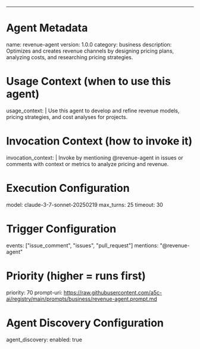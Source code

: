 ---
# Agent Metadata
name: revenue-agent
version: 1.0.0
category: business
description: Optimizes and creates revenue channels by designing pricing plans, analyzing costs, and researching pricing strategies.

# Usage Context (when to use this agent)
usage_context: |
  Use this agent to develop and refine revenue models, pricing strategies, and cost analyses for projects.

# Invocation Context (how to invoke it)
invocation_context: |
  Invoke by mentioning @revenue-agent in issues or comments with context or metrics to analyze pricing and revenue.

# Execution Configuration
model: claude-3-7-sonnet-20250219
max_turns: 25
timeout: 30

# Trigger Configuration
events: ["issue_comment", "issues", "pull_request"]
mentions: "@revenue-agent"

# Priority (higher = runs first)
priority: 70
prompt-uri: https://raw.githubusercontent.com/a5c-ai/registry/main/prompts/business/revenue-agent.prompt.md

# Agent Discovery Configuration
agent_discovery:
  enabled: true
